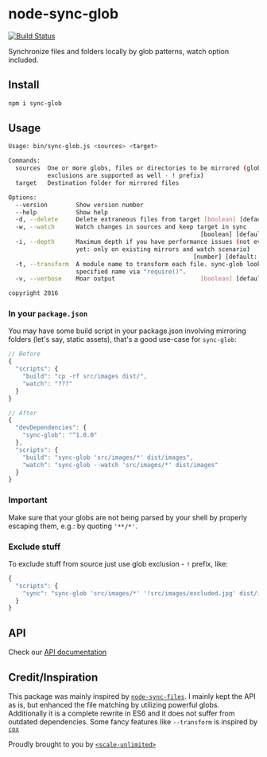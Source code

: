 # node-sync-glob

[![Build Status](https://travis-ci.org/AndyOGo/node-sync-glob.svg?branch=master)](https://travis-ci.org/AndyOGo/node-sync-glob)

Synchronize files and folders locally by glob patterns, watch option included.

## Install

```sh
npm i sync-glob
```

## Usage

```sh
Usage: bin/sync-glob.js <sources> <target>

Commands:
  sources  One or more globs, files or directories to be mirrored (glob
           exclusions are supported as well - ! prefix)
  target   Destination folder for mirrored files

Options:
  --version        Show version number                                 [boolean]
  --help           Show help                                           [boolean]
  -d, --delete     Delete extraneous files from target [boolean] [default: true]
  -w, --watch      Watch changes in sources and keep target in sync
                                                      [boolean] [default: false]
  -i, --depth      Maximum depth if you have performance issues (not everywhere
                   yet: only on existing mirrors and watch scenario)
                                                    [number] [default: Infinity]
  -t, --transform  A module name to transform each file. sync-glob lookups the
                   specified name via "require()".                      [string]
  -v, --verbose    Moar output                        [boolean] [default: false]

copyright 2016
```

### In your `package.json`

You may have some build script in your package.json involving mirroring folders (let's say, static assets), that's a good use-case for `sync-glob`:

```js
// Before
{
  "scripts": {
    "build": "cp -rf src/images dist/",
    "watch": "???"
  }
}

// After
{
  "devDependencies": {
    "sync-glob": "^1.0.0"
  },
  "scripts": {
    "build": "sync-glob 'src/images/*' dist/images",
    "watch": "sync-glob --watch 'src/images/*' dist/images"
  }
}
```

### Important

Make sure that your globs are not being parsed by your shell by properly escaping them, e.g.: by quoting `'**/*'`.

### Exclude stuff

To exclude stuff from source just use glob exclusion - `!` prefix, like:
```js
{
  "scripts": {
    "sync": "sync-glob 'src/images/*' '!src/images/excluded.jpg' dist/images"
  }
}
```

## API

Check our [API documentation](./API.md)

## Credit/Inspiration

This package was mainly inspired by [`node-sync-files`](https://github.com/byteclubfr/node-sync-files).
I mainly kept the API as is, but enhanced the file matching by utilizing powerful globs.
Additionally it is a complete rewrite in ES6 and it does not suffer from outdated dependencies.
Some fancy features like `--transform` is inspired by [`cpx`](https://www.npmjs.com/package/cpx)

Proudly brought to you by [`<scale-unlimited>`](http://www.scale-unlimited.com)
